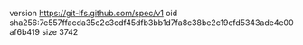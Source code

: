 version https://git-lfs.github.com/spec/v1
oid sha256:7e557ffacda35c2c3cdf45dfb3bb1d7fa8c38be2c19cfd5343ade4e00af6b419
size 3742
